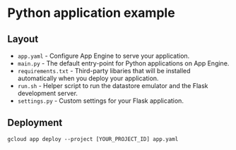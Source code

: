 Python application example
==========================

Layout
------

 * `app.yaml` - Configure App Engine to serve your application.
 * `main.py` - The default entry-point for Python applications on App Engine.
 * `requirements.txt` - Third-party libaries that will be installed automatically when you deploy your application.
 * `run.sh` - Helper script to run the datastore emulator and the Flask development server.
 * `settings.py` - Custom settings for your Flask application.


Deployment
----------

    gcloud app deploy --project [YOUR_PROJECT_ID] app.yaml
